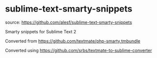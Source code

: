 sublime-text-smarty-snippets
============================

source: https://github.com/alesf/sublime-text-smarty-snippets

Smarty snippets for Sublime Text 2

Converted from https://github.com/textmate/php-smarty.tmbundle

Converted using https://github.com/srbs/textmate-to-sublime-converter
